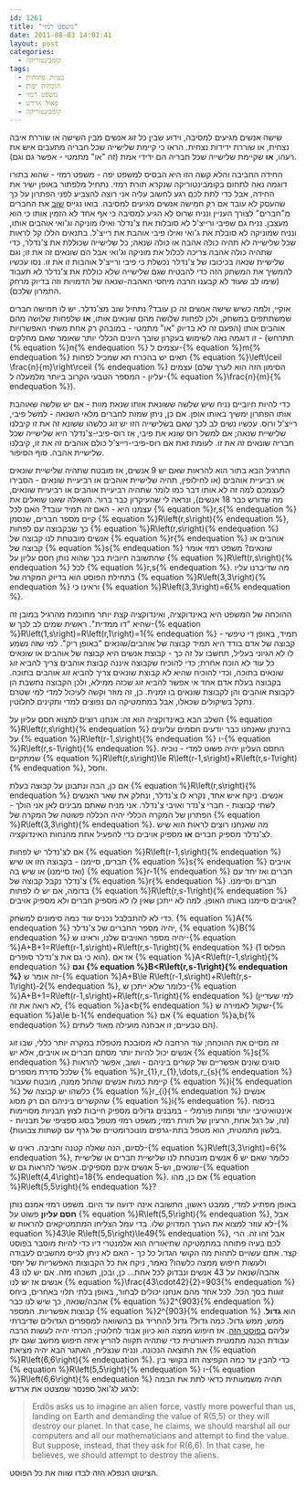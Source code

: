 ```yaml
---
id: 1261
title: "משפט רמזי"
date: 2011-08-03 14:02:41
layout: post
categories: 
  - קומבינטוריקה
tags: 
  - בעיות פתוחות
  - הוכחות יפות
  - משפט רמזי
  - פאול ארדש
  - קומבינטוריקה
---
```

שישה אנשים מגיעים למסיבה, וידוע שבין כל זוג אנשים מבין השישה או שוררת איבה נצחית, או שוררת ידידות נצחית. הראו כי קיימת שלישייה שכל חבריה מתעבים איש את רעהו, <strong>או</strong> שקיימת שלישייה שכל חבריה הם ידידי אמת (זה "או" מתמטי - אפשר גם וגם).

החידה החביבה והלא קשה הזו היא הבסיס למשפט יפה - משפט רמזי - שהוא בתורו דוגמה נאה לתחום בקומבינטוריקה שנקרא תורת רמזי. נתחיל מלפתור באופן ישיר את החידה, אבל כדי לתת לכם רגע לחשוב עליה אני רוצה להצביע לפני הפתרון על כך שהעסק לא עובד אם רק חמישה אנשים מגיעים למסיבה. בואו נגייס <a href="http://www.gadial.net/2009/12/07/stable_marriage_problem/">שוב</a> את החברים מ"חברים" לצורך העניין ונניח שרוס לא הגיע למסיבה כי אף אחד לא הזמין אותו כי הוא מעצבן. נניח גם שפיבי ורייצ'ל לא סובלות את צ'נדלר ואילו מוניקה וג'ואי אוהבים אותו, ונניח שמוניקה לא סובלת את ג'ואי ואילו פיבי אוהבת את רייצ'ל. בתנאים הללו קל לראות שכל שלישייה לא תהיה כולה אהבה או כולה שנאה; כל שלישייה שכוללת את צ'נדלר, כדי שתהיה כולה אהבה צריכה לכלול את מוניקה וג'ואי אבל הם שונאים זה את זו; וגם שלישיית שנאה בכיכובו של צ'נדלר נכשלת כי פיבי ורייצ'ל אוהבות זו את זו. נסו עכשיו להמשיך את המשחק הזה כדי להבטיח שגם שלישייה שלא כוללת את צ'נדלר לא תעבוד (שימו לב שעוד לא קבענו הרבה מיחסי האהבה-שנאה של הדמויות וזה בדיוק מרחק התמרון שלכם).

אוקיי, ולמה כשיש שישה אנשים זה כן עובד? נתחיל שוב מצ'נדלר. יש לו חמישה חברים שמשתתפים במשחק, ולכן לפחות שלושה מהם שונאים אותו, <strong>או</strong> שלפחות שלושה מהם אוהבים אותו (הפעם זה לא בדיוק "או" מתמטי - במובהק רק אחת משתי האפשרויות תתרחש) - זו דוגמה נאה לשימוש בעקרון שובך היונים הכללי יותר שאומר שאם מחלקים {% equation %}n{% endequation %} עצמים ל-{% equation %}m{% endequation %} תאים יש בהכרח תא שמכיל לפחות {% equation %}\left\lceil \frac{n}{m}\right\rceil {% endequation %} עצמים (הסימון הזה הוא לערך שלם עליון - המספר הטבעי הקרוב ביותר מלמעלה ל-{% equation %}\frac{n}{m}{% endequation %}).

כדי להיות חיוביים נניח שיש שלשה ששונאת אותו שנאת מוות - אם יש שלשה שאוהבת אותו הפתרון ימשיך באותו אופן. אם כן, ניתן שמות לחברים מלאי השנאה - למשל פיבי, רייצ'ל ורוס. עכשיו נשים לב לכך שאם בשלישייה הזו יש זוג כלשהו ששונא זה את זו קיבלנו שלישיית שנאה; אם למשל רוס שונא את פיבי, אז רוס-פיבי-צ'נדלר היא שלישייה שכל חבריה שונאים זה את זו. לעומת זאת אם רוס-פיבי-רייצ'ל כולם אוהבים זה את זו, קיבלנו שלישיית אהבה. סוף הסיפור.

התרגיל הבא בתור הוא להראות שאם יש 9 אנשים, אז מובטח שתהיה שלישיית שונאים או רביעיית אוהבים (או לחילופין, תהיה שלישיית אוהבים או רביעיית שונאים - הסבירו לעצמכם למה זה לא אותו דבר כמו לומר שתהיה רביעיית אוהבים או רביעיית שונאים, מה שדורש כבר 18 אנשים), ונראה לי שהעיקרון כבר ברור. השאלה שאנו שואלים את עצמנו היא - האם זה תמיד עובד? האם לכל {% equation %}r,s{% endequation %} קיים מספר חברים, שנסמן {% equation %}R\left(r,s\right){% endequation %}, כך שבקבוצה עם לפחות {% equation %}R\left(r,s\right){% endequation %} אנשים מובטחת לנו קבוצה של {% equation %}r{% endequation %} אוהבים או קבוצה של {% equation %}s{% endequation %} שונאים? משפט רמזי אומר שהתשובה חיובית בכך שהוא נותן חסם עליון על {% equation %}R\left(r,s\right){% endequation %} לכל {% equation %}r,s{% endequation %}. מה שדיברנו עליו בתחילת הפוסט הוא בדיוק המקרה של {% equation %}R\left(3,3\right){% endequation %} וראינו כי {% equation %}R\left(3,3\right)=6{% endequation %}.

ההוכחה של המשפט היא באינדוקציה, ואינדוקציה קצת יותר מחוכמת מהרגיל במובן זה שהיא "דו ממדית". ראשית שמים לב לכך ש-{% equation %}R\left(1,s\right)=R\left(r,1\right)=1{% endequation %} תמיד, באופן די טיפשי - קבוצה של אדם בודד היא תמיד קבוצה של אוהבים/שונאים "באופן ריק". למי שזה נשמע לו לא הגיוני בעליל, תחשבו על זה כך - קבוצת אנשים היא קבוצה של אוהבים או שונאים כל עוד לא הוכח אחרת; כדי להוכיח שקבוצה איננה קבוצת אוהבים צריך להביא זוג שונאים בתוכה, וכדי להוכיח שהיא לא קבוצת שונאים צריך להביא זוג אוהבים בתוכה. בקבוצה בעלת אדם אחד אי אפשר להביא זוג שכזה ממילא, ולכן הקבוצה נחשבת הן לקבוצת אוהבים והן לקבוצת שונאים בו זמנית. כן, זה מוזר וקשה לעיכול למדי למי שטרם נתקל בשיקולים שכאלו, אבל במתמטיקה הם נפוצים למדי ותקינים לחלוטין.

השלב הבא באינדוקציה הוא זה: אנחנו רוצים למצוא חסם עליון על {% equation %}R\left(r,s\right){% endequation %} בהינתן שאנחנו כבר יודעים חסמים עליונים על {% equation %}R\left(r-1,s\right){% endequation %} ו-{% equation %}R\left(r,s-1\right){% endequation %}. החסם העליון יהיה פשוט למדי - נוכיח שמתקיים {% equation %}R\left(r,s\right)\le R\left(r-1,s\right)+R\left(r,s-1\right){% endequation %}, וחסל.

אם כן, הבה ונתבונן על קבוצה בעלת {% equation %}R\left(r,s\right){% endequation %} אנשים. ניקח איש אחד, נקרא לו צ'נדלר, ונחלק את שאר האנשים לשתי קבוצות - חברי צ'נדר ואויבי צ'נדלר. אני מניח שאתם מבינים לאן אני הולך - הפתרון של המקרה הכללי יהיה הכללה פשוטה של המקרה של {% equation %}R\left(3,3\right){% endequation %}. מה שאנחנו רוצים לראות הוא שיש לצ'נדלר מספיק חברים <strong>או</strong> מספיק אויבים כדי להפעיל אחת מהנחות האינדוקציה.

אם לצ'נדלר יש לפחות {% equation %}R\left(r-1,s\right){% endequation %} חברים, סיימנו - בקבוצה הזו או שיש {% equation %}s{% endequation %} אויבים (ואז סיימנו) או שיש בה {% equation %}r-1{% endequation %} חברים ואז יחד עם צ'נדלר נקבל קבוצה של {% equation %}r{% endequation %} חברים וסיימנו. בדומה, אם יש לו לפחות {% equation %}R\left(r,s-1\right){% endequation %} אויבים סיימנו באותו האופן. למה לא ייתכן שאין לו לא מספיק חברים ולא מספיק אויבים?

כדי לא להתבלבל נכניס עוד כמה סימונים למשחק. {% equation %}A{% endequation %} יהיה מספר החברים של צ'נדלר, {% equation %}B{% endequation %} יהיה מספר האויבים שלנו, וראינו ש-{% equation %}A+B+1=R\left(r-1,s\right)+R\left(r,s-1\right){% endequation %} (הפלוס 1 הוא כי גם את צ'נדלר סופרים). אז אם {% equation %}A&lt;R\left(r-1,s\right){% endequation %} <strong>וגם {% equation %}B&lt;R\left(r,s-1\right){% endequation %}</strong> זה אומר ש-{% equation %}A+B\le R\left(r-1,s\right)+R\left(r,s-1\right)-2{% endequation %}, כלומר שלא ייתכן ש-{% equation %}A+B+1=R\left(r-1,s\right)+R\left(r,s-1\right){% endequation %} (למי שעדיין לא רואה את זה, {% equation %}a&lt;b{% endequation %} שקול לאמירה ש-{% equation %}a\le b-1{% endequation %} אם {% equation %}a,b{% endequation %} הם טבעיים; זו אבחנה מועילה מאוד לעתים).

זה מסיים את ההוכחה; עוד הרחבה לא מסובכת מטפלת במקרה יותר כללי, שבו זוג אנשים יכול להיות יותר מסתם חברים או אויבים, אלא יש {% equation %}s{% endequation %} סוגים שונים אפשריים של קשרים ביניהם - ושוב, אפשר להראות שלכל סדרת מספרים {% equation %}r_{1},r_{1},\dots,r_{s}{% endequation %} קיימת כמות אנשים שהחל ממנה, מובטח שעבור {% equation %}i{% endequation %} כלשהו יש קבוצה של {% equation %}r_{i}{% endequation %} אנשים שהקשרים ביניהם הם רק מסוג {% equation %}i{% endequation %}. בניסוח אינטואיטיבי יותר ופחות פורמלי - במבנים גדולים מספיק חייבות לצוץ תבניות מסויימות (זה, על רגל אחת, הרעיון של תורת רמזי; משפט רמזי מטפל בסוג ספציפי של תבניות - בלשון מתמטית, הוא מטפל בתת-גרפים מונוכרומטיים של גרף עם קשתות צבועות).

לסיום, הנה שאלה קטנה וחביבה. ראינו ש-{% equation %}R\left(3,3\right)=6{% endequation %}, כלומר שאם יש 6 אנשים מובטחת לנו שלישיית חברים או שלישיית שונאים, וש-5 אנשים אינם מספיקים. אפשר להראות גם ש-{% equation %}R\left(4,4\right)=18{% endequation %}. אם כן, מהו {% equation %}R\left(5,5\right){% endequation %}?

באופן מפתיע למדי, ממבט ראשון, התשובה אינה ידועה עד היום. משפט רמזי אמנם נותן <strong>חסם עליון</strong> פשוט על {% equation %}R\left(5,5\right){% endequation %}, אבל לא עוזר למצוא את הערך המדויק שלו. בדי עמל הצליחו המתמטיקאים להראות ש-{% equation %}43\le R\left(5,5\right)\le49{% endequation %}, אבל זהו זה. הרי לכם בעיה פתוחה במתמטיקה שתיאוריה הוא אלמנטרי דיו כדי להיות מוסבר בפוסט קצר. אתם עשויים לתהות מה הקושי הגדול כל כך - האם לא ניתן לגייס מחשבים לעבודה ולעשות חיפוש ממצה כלשהו? נאמר, ניקח את כל הקבוצות האפשריות של יחסי אהבה/שנאה על 43 אנשים ונבדוק לכל אחת... כן, ובכן, תשכחו מזה. אם יש לנו 43 אנשים אז יש לנו {% equation %}\frac{43\cdot42}{2}=903{% endequation %} זוגות בסך הכל. לכל אחד מהם אנחנו יכולים לבחור, באופן בלתי תלוי באחרים, ביחס אהבה/שנאה, כך שיש לנו כבר {% equation %}2^{903}{% endequation %} קבוצות אפשריות. המספר {% equation %}2^{903}{% endequation %} הוא <strong>גדול</strong>. ממש, ממש גדול. כמה גדול? גדול להחריד גם בהשוואה למספרים הגדולים שדיברתי עליהם <a href="http://www.gadial.net/2009/07/22/bad_math_rsa/">בפוסט הזה</a>. אז חיפוש ממצה הוא כיוון אבוד לחלוטין; הכרחי יהיה לעשות הרבה עבודת הכנה מתמטית תיאורטית כדי שתהיה תקווה להריץ איזה חיפוש מחשב שגם יתן את התוצאה הנכונה. ונניח שנצליח, האתגר הבא יהיה מציאת {% equation %}R\left(6,6\right){% endequation %}. כדי להבין עד כמה הקפיצה הזו בקושי בין {% equation %}R\left(5,5\right){% endequation %} ו-{% equation %}R\left(6,6\right){% endequation %} תהיה משמעותית כדאי לתת את הבמה לרגע לג'ואל ספנסר שמצטט את ארדש:
<blockquote dir="ltr" class="quote-ltr">
Erdős asks us to imagine an alien force, vastly more powerful than us, landing on Earth and demanding the value of R(5,5) or they will destroy our planet. In that case, he claims, we should marshal all our computers and all our mathematicians and attempt to find the value. But suppose, instead, that they ask for R(6,6). In that case, he believes, we should attempt to destroy the aliens.</p>
</blockquote>
הציטוט הנפלא הזה לבדו שווה את כל הפוסט.
